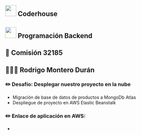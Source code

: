 ## <img src="https://user-images.githubusercontent.com/103367542/170897064-db2db840-0d26-402a-b3bc-3c3f27df5f4f.png" width="35"> Coderhouse
## <img src="https://seeklogo.com/images/N/nodejs-logo-FBE122E377-seeklogo.com.png" width="35"> Programación Backend
## 🏫 Comisión 32185
## 👨🏻‍🎓 Rodrigo Montero Durán

### ✏️ Desafío: Desplegar nuestro proyecto en la nube
- Migración de base de datos de productos a MongoDb Atlas
- Despliegue de proyecto en AWS Elastic Beanstalk

### ✏️ Enlace de aplicación en AWS:
- 



